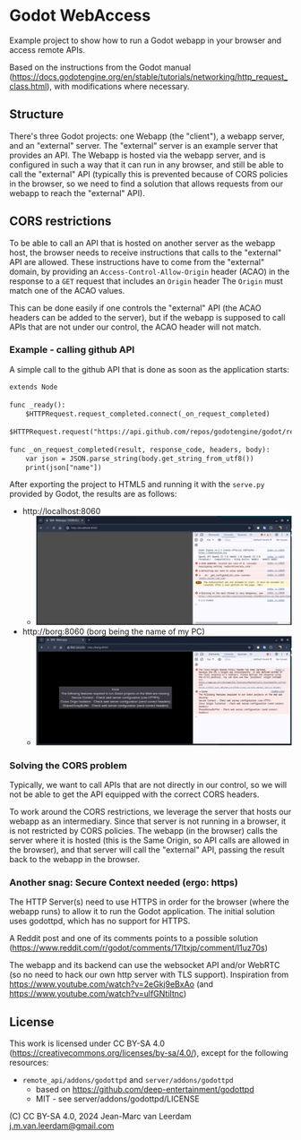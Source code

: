 # Godot WebAccess

Example project to show how to run a Godot webapp in your browser and access remote APIs.

Based on the instructions from the Godot manual (https://docs.godotengine.org/en/stable/tutorials/networking/http_request_class.html),
with modifications where necessary.

## Structure
There's three Godot projects: one Webapp (the "client"), a webapp server, and an "external" server. The "external"
server is an example server that provides an API. The Webapp is hosted via the webapp server, and is configured in such
a way that it can run in any browser, and still be able to call the "external" API (typically this is prevented because
of CORS policies in the browser, so we need to find a solution that allows requests from our webapp to reach the 
"external" API).

## CORS restrictions
To be able to call an API that is hosted on another server as the webapp host, the browser needs to receive instructions
that calls to the "external" API are allowed. These instructions have to come from the "external" domain, by providing
an `Access-Control-Allow-Origin` header (ACAO) in the response to a `GET` request that includes an `Origin`  header
The `Origin` must match one of the ACAO values.

This can be done easily if one controls the "external" API (the ACAO headers can be added to the server), but if the
webapp is supposed to call APIs that are not under our control, the ACAO header will not match.

### Example - calling github API
A simple call to the github API that is done as soon as the application starts:
```
extends Node

func _ready():
	$HTTPRequest.request_completed.connect(_on_request_completed)
	$HTTPRequest.request("https://api.github.com/repos/godotengine/godot/releases/latest")

func _on_request_completed(result, response_code, headers, body):
	var json = JSON.parse_string(body.get_string_from_utf8())
	print(json["name"])

```
After exporting the project to HTML5 and running it with the `serve.py` provided by Godot, the results are as follows:

* http://localhost:8060
  * ![Call passes](resources/localhost_cors_allowed.jpg)
* http://borg:8060 (borg being the name of my PC)
  * ![Call blocked](resources/host_cors_error.jpg)

### Solving the CORS problem
Typically, we want to call APIs that are not directly in our control, so we will not be able to get the API equipped
with the correct CORS headers.

To work around the CORS restrictions, we leverage the server that hosts our webapp as an intermediary. Since that 
server is not running in a browser, it is not restricted by CORS policies. The webapp (in the browser) calls the server
where it is hosted (this is the Same Origin, so API calls are allowed in the browser), and that server will call the 
"external" API, passing the result back to the webapp in the browser.

### Another snag: Secure Context needed (ergo: https)
The HTTP Server(s) need to use HTTPS in order for the browser (where the webapp runs) to allow it to run the Godot
application. The initial solution uses godottpd, which has no support for HTTPS.

A Reddit post and one of its comments points to a possible solution (https://www.reddit.com/r/godot/comments/17ltxjp/comment/l1uz70s)

The webapp and its backend can use the websocket API and/or WebRTC (so no need to hack our own http server with TLS support).
Inspiration from https://www.youtube.com/watch?v=2eGkj9eBxAo  (and https://www.youtube.com/watch?v=ulfGNtiItnc)

## License

This work is licensed under CC BY-SA 4.0 (https://creativecommons.org/licenses/by-sa/4.0/), except for the
following resources:
* `remote_api/addons/godottpd` and `server/addons/godottpd`  
  * based on https://github.com/deep-entertainment/godottpd
  * MIT - see server/addons/godottpd/LICENSE

(C) CC BY-SA 4.0, 2024 Jean-Marc van Leerdam <j.m.van.leerdam@gmail.com>

